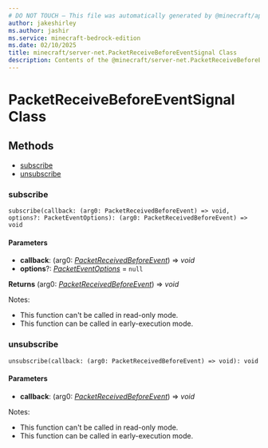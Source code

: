 ```yaml
---
# DO NOT TOUCH — This file was automatically generated by @minecraft/api-docs-generator, to report problems file an issue at https://github.com/Mojang/minecraft-scripting-libraries
author: jakeshirley
ms.author: jashir
ms.service: minecraft-bedrock-edition
ms.date: 02/10/2025
title: minecraft/server-net.PacketReceiveBeforeEventSignal Class
description: Contents of the @minecraft/server-net.PacketReceiveBeforeEventSignal class.
---
```

# PacketReceiveBeforeEventSignal Class

## Methods
- [subscribe](#subscribe)
- [unsubscribe](#unsubscribe)

### **subscribe**
`
subscribe(callback: (arg0: PacketReceivedBeforeEvent) => void, options?: PacketEventOptions): (arg0: PacketReceivedBeforeEvent) => void
`

#### **Parameters**
- **callback**: (arg0: [*PacketReceivedBeforeEvent*](PacketReceivedBeforeEvent.md)) => *void*
- **options**?: [*PacketEventOptions*](PacketEventOptions.md) = `null`

**Returns** (arg0: [*PacketReceivedBeforeEvent*](PacketReceivedBeforeEvent.md)) => *void*
  
Notes:
- This function can't be called in read-only mode.
- This function can be called in early-execution mode.

### **unsubscribe**
`
unsubscribe(callback: (arg0: PacketReceivedBeforeEvent) => void): void
`

#### **Parameters**
- **callback**: (arg0: [*PacketReceivedBeforeEvent*](PacketReceivedBeforeEvent.md)) => *void*
  
Notes:
- This function can't be called in read-only mode.
- This function can be called in early-execution mode.
